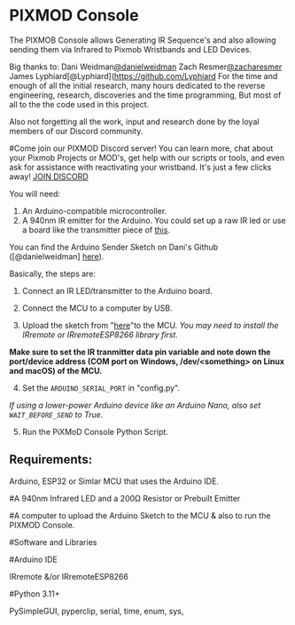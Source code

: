 # PIXMOD Console

The PIXMOB Console allows Generating IR Sequence's and also allowing sending them via Infrared to Pixmob Wristbands and LED Devices.

Big thanks to:
Dani Weidman[@danielweidman](https://github.com/danielweidman)
Zach Resmer[@zacharesmer](https://github.com/zacharesmer)
James Lyphiard[@Lyphiard](https://github.com/Lyphiard
For the time and enough of all the initial research, many hours dedicated to the reverse engineering, research, discoveries and the time programming, But most of all to the the code used in this project.

Also not forgetting all the work, input and research done by the loyal members of our Discord community.

#Come join our PIXMOD Discord server! You can learn more, chat about your Pixmob Projects or MOD's, get help with our scripts or tools, and even ask for assistance with reactivating your wristband. It's just a few clicks away!
[JOIN DISCORD](https://discord.gg/UYqTjC7xp3)

You will need:

1. An Arduino-compatible microcontroller.
2. A 940nm IR emitter for the Arduino. You could set up a raw IR led or use a board like the transmitter piece of [this](https://www.amazon.com/Digital-Receiver-Transmitter-Arduino-Compatible/dp/B01E20VQD8/).

You can find the Arduino Sender Sketch on Dani's Github ([@danielweidman] [here](https://github.com/danielweidman/pixmob-ir-reverse-engineering/tree/main/arduino_sender)).

Basically, the steps are:
1. Connect an IR LED/transmitter to the Arduino board.

2. Connect the MCU to a computer by USB.

3. Upload the sketch from &quot;[here](https://github.com/danielweidman/pixmob-ir-reverse-engineering/tree/main/arduino_sender)&quot;to the MCU. 
*You may need to install the IRremote or IRremoteESP8266 library first.*

**Make sure to set the IR tranmitter data pin variable and note down the port/device address (COM port on Windows, /dev/\<something\> on Linux and macOS) of the MCU.**

4. Set the `ARDUINO_SERIAL_PORT` in "config.py". 

*If using a lower-power Arduino device like an Arduino Nano, also set `WAIT_BEFORE_SEND` to True.*

5. Run the PiXMoD Console Python Script.



## Requirements:
Arduino, ESP32 or Simlar MCU that uses the Arduino IDE.

#A 940nm Infrared LED and a 200Ω Resistor or Prebuilt Emitter

#A computer to upload the Arduino Sketch to the MCU & also to run the PIXMOD Console.

#Software and Libraries

#Arduino IDE

IRremote &/or IRremoteESP8266

#Python 3.11+

PySimpleGUI, 
pyperclip, 
serial, 
time, 
enum, 
sys, 
